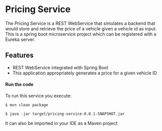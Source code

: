 # Pricing Service

The Pricing Service is a REST WebService that simulates a backend that
would store and retrieve the price of a vehicle given a vehicle id as
input. This is a spring boot microservice project which can be registered with a Eureka server.

## Features

- REST WebService integrated with Spring Boot
- This application appropriately generates a price for a given vehicle ID

#### Run the code

To run this service you execute:

```
$ mvn clean package
```

```
$ java -jar target/pricing-service-0.0.1-SNAPSHOT.jar
```

It can also be imported in your IDE as a Maven project.
